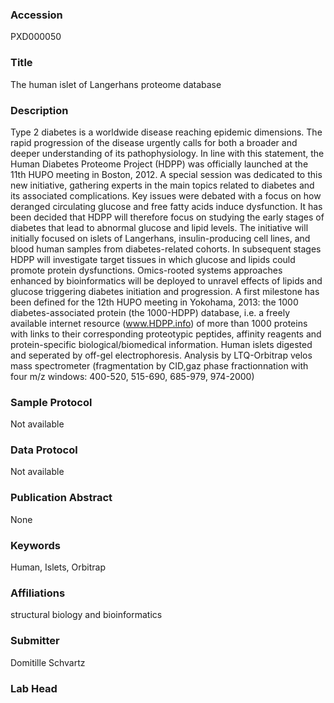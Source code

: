 ### Accession
PXD000050

### Title
The human islet of Langerhans proteome database

### Description
Type 2 diabetes is a worldwide disease reaching epidemic dimensions. The rapid progression of the disease urgently calls for both a broader and deeper understanding of its pathophysiology. In line with this statement, the Human Diabetes Proteome Project (HDPP) was officially launched at the 11th HUPO meeting in Boston, 2012. A special session was dedicated to this new initiative, gathering experts in the main topics related to diabetes and its associated complications. Key issues were debated with a focus on how deranged circulating glucose and free fatty acids induce dysfunction. It has been decided that HDPP will therefore focus on studying the early stages of diabetes that lead to abnormal glucose and lipid levels. The initiative will initially focused on islets of Langerhans, insulin-producing cell lines, and blood human samples from diabetes-related cohorts. In subsequent stages HDPP will investigate target tissues in which glucose and lipids could promote protein dysfunctions. Omics-rooted systems approaches enhanced by bioinformatics will be deployed to unravel effects of lipids and glucose triggering diabetes initiation and progression. A first milestone has been defined for the 12th HUPO meeting in Yokohama, 2013: the 1000 diabetes-associated protein (the 1000-HDPP) database, i.e. a freely available internet resource (www.HDPP.info) of more than 1000 proteins with links to their corresponding proteotypic peptides, affinity reagents and protein-specific biological/biomedical information.        Human islets digested and seperated by off-gel electrophoresis. Analysis by LTQ-Orbitrap velos mass spectrometer  (fragmentation by CID,gaz phase fractionnation with four m/z windows: 400-520, 515-690, 685-979, 974-2000)

### Sample Protocol
Not available

### Data Protocol
Not available

### Publication Abstract
None

### Keywords
Human, Islets, Orbitrap

### Affiliations
structural biology and bioinformatics 

### Submitter
Domitille Schvartz

### Lab Head


